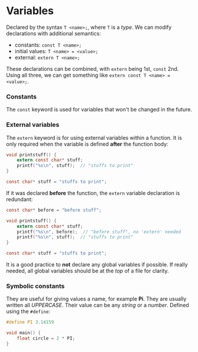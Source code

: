 # Variables

Declared by the syntax `T <name>;`, where `T` is a *type*. We can modify declarations with additional semantics:

* constants: `const T <name>;`
* initial values: `T <name> = <value>;`
* external: `extern T <name>;`

These declarations can be combined, with `extern` being 1st, `const` 2nd. Using all three, we can get something like `extern const T <name> = <value>;`.

### Constants

The `const` keyword is used for variables that won't be changed in the future.

### External variables

The `extern` keyword is for using external variables within a function. It is only required when the variable is defined **after** the function body:

```c
void printstuff() {
    extern const char* stuff;
    printf("%s\n", stuff);  // "stuffs to print"
}

const char* stuff = "stuffs to print";
```

If it was declared **before** the function, the `extern` variable declaration is redundant:

```c
const char* before = "before stuff";

void printstuff() {
    extern const char* stuff;
    printf("%s\n", before);  // "before stuff", no 'extern' needed
    printf("%s\n", stuff);  // "stuffs to print"
}

const char* stuff = "stuffs to print";
```

It is a good practice to **not** declare any global variables if possible. If really needed, all global variables should be at the *top* of a file for clarity.

### Symbolic constants

They are useful for giving values a name, for example **Pi**. They are usually written all *UPPERCASE*. Their value can be any *string* or a *number*. Defined using the `#define`:

```c
#define PI 3.14159

void main() {
    float circle = 2 * PI;
}
```
